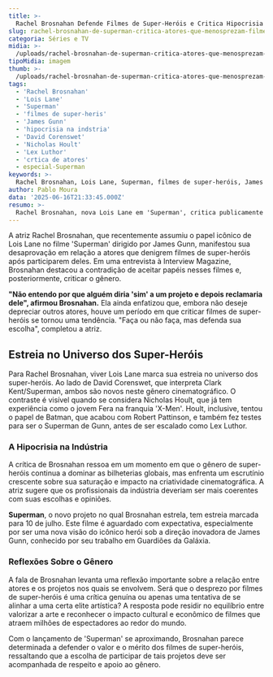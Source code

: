 ```yaml
---
title: >-
  Rachel Brosnahan Defende Filmes de Super-Heróis e Critica Hipocrisia de Atores
slug: rachel-brosnahan-de-superman-critica-atores-que-menosprezam-filmes-de-herois-apos-participarem-deles
categoria: Séries e TV
midia: >-
  /uploads/rachel-brosnahan-de-superman-critica-atores-que-menosprezam-filmes-de-herois-apos-participarem-deles-thumb.webp
tipoMidia: imagem
thumb: >-
  /uploads/rachel-brosnahan-de-superman-critica-atores-que-menosprezam-filmes-de-herois-apos-participarem-deles-thumb.webp
tags:
  - 'Rachel Brosnahan'
  - 'Lois Lane'
  - 'Superman'
  - 'filmes de super-heris'
  - 'James Gunn'
  - 'hipocrisia na indstria'
  - 'David Corenswet'
  - 'Nicholas Hoult'
  - 'Lex Luthor'
  - 'crtica de atores'
  - especial-Superman
keywords: >-
  Rachel Brosnahan, Lois Lane, Superman, filmes de super-heróis, James Gunn, hipocrisia na indústria, David Corenswet, Nicholas Hoult, Lex Luthor, crítica de atores
author: Pablo Moura
data: '2025-06-16T21:33:45.000Z'
resumo: >-
  Rachel Brosnahan, nova Lois Lane em 'Superman', critica publicamente os colegas que aceitam papéis em filmes de heróis e depois os menosprezam. A atriz aponta a hipocrisia presente na indústria cinematográfica em relação ao gênero.
---
```


A atriz Rachel Brosnahan, que recentemente assumiu o papel icônico de Lois Lane no filme 'Superman' dirigido por James Gunn, manifestou sua desaprovação em relação a atores que denigrem filmes de super-heróis após participarem deles. Em uma entrevista à Interview Magazine, Brosnahan destacou a contradição de aceitar papéis nesses filmes e, posteriormente, criticar o gênero. 

**"Não entendo por que alguém diria 'sim' a um projeto e depois reclamaria dele", afirmou Brosnahan.** Ela ainda enfatizou que, embora não deseje depreciar outros atores, houve um período em que criticar filmes de super-heróis se tornou uma tendência. "Faça ou não faça, mas defenda sua escolha", completou a atriz.

## Estreia no Universo dos Super-Heróis

Para Rachel Brosnahan, viver Lois Lane marca sua estreia no universo dos super-heróis. Ao lado de David Corenswet, que interpreta Clark Kent/Superman, ambos são novos neste gênero cinematográfico. O contraste é visível quando se considera Nicholas Hoult, que já tem experiência como o jovem Fera na franquia 'X-Men'. Hoult, inclusive, tentou o papel de Batman, que acabou com Robert Pattinson, e também fez testes para ser o Superman de Gunn, antes de ser escalado como Lex Luthor.

### A Hipocrisia na Indústria

A crítica de Brosnahan ressoa em um momento em que o gênero de super-heróis continua a dominar as bilheterias globais, mas enfrenta um escrutínio crescente sobre sua saturação e impacto na criatividade cinematográfica. A atriz sugere que os profissionais da indústria deveriam ser mais coerentes com suas escolhas e opiniões. 

**Superman**, o novo projeto no qual Brosnahan estrela, tem estreia marcada para 10 de julho. Este filme é aguardado com expectativa, especialmente por ser uma nova visão do icônico herói sob a direção inovadora de James Gunn, conhecido por seu trabalho em Guardiões da Galáxia.

### Reflexões Sobre o Gênero

A fala de Brosnahan levanta uma reflexão importante sobre a relação entre atores e os projetos nos quais se envolvem. Será que o desprezo por filmes de super-heróis é uma crítica genuína ou apenas uma tentativa de se alinhar a uma certa elite artística? A resposta pode residir no equilíbrio entre valorizar a arte e reconhecer o impacto cultural e econômico de filmes que atraem milhões de espectadores ao redor do mundo.

Com o lançamento de 'Superman' se aproximando, Brosnahan parece determinada a defender o valor e o mérito dos filmes de super-heróis, ressaltando que a escolha de participar de tais projetos deve ser acompanhada de respeito e apoio ao gênero.